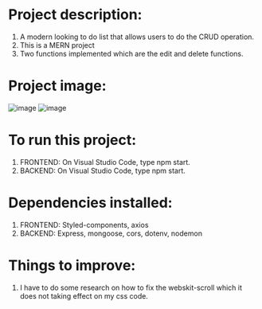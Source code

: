 #  Project description:
   1) A modern looking to do list that allows users to do the CRUD operation.
   2) This is a MERN project
   3) Two functions implemented which are the edit and delete functions.

#  Project image:
![image](https://github.com/kevinandris/MERN_Todo-list/assets/102328858/573f8ea6-6d21-4531-973a-ccbbf9821346)
![image](https://github.com/kevinandris/MERN_Todo-list/assets/102328858/bb7ceea9-18ea-465e-b235-26a29797e074)

#  To run this project:
   1) FRONTEND: On Visual Studio Code, type npm start.
   2) BACKEND: On Visual Studio Code, type npm start.

#   Dependencies installed:
   1) FRONTEND: Styled-components, axios
   2) BACKEND: Express, mongoose, cors, dotenv, nodemon

#   Things to improve:
   1) I have to do some research on how to fix the webskit-scroll which it does not taking effect on my css code.
